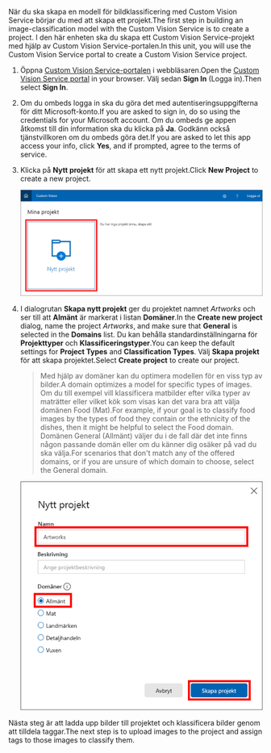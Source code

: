 <span data-ttu-id="21598-101">När du ska skapa en modell för bildklassificering med Custom Vision Service börjar du med att skapa ett projekt.</span><span class="sxs-lookup"><span data-stu-id="21598-101">The first step in building an image-classification model with the Custom Vision Service is to create a project.</span></span> <span data-ttu-id="21598-102">I den här enheten ska du skapa ett Custom Vision Service-projekt med hjälp av Custom Vision Service-portalen.</span><span class="sxs-lookup"><span data-stu-id="21598-102">In this unit, you will use the Custom Vision Service portal to create a Custom Vision Service project.</span></span>

1. <span data-ttu-id="21598-103">Öppna [Custom Vision Service-portalen](https://www.customvision.ai/?azure-portal=true) i webbläsaren.</span><span class="sxs-lookup"><span data-stu-id="21598-103">Open the [Custom Vision Service portal](https://www.customvision.ai/?azure-portal=true) in your browser.</span></span> <span data-ttu-id="21598-104">Välj sedan **Sign In** (Logga in).</span><span class="sxs-lookup"><span data-stu-id="21598-104">Then select **Sign In**.</span></span>

1. <span data-ttu-id="21598-105">Om du ombeds logga in ska du göra det med autentiseringsuppgifterna för ditt Microsoft-konto.</span><span class="sxs-lookup"><span data-stu-id="21598-105">If you are asked to sign in, do so using the credentials for your Microsoft account.</span></span> <span data-ttu-id="21598-106">Om du ombeds ge appen åtkomst till din information ska du klicka på **Ja**. Godkänn också tjänstvillkoren om du ombeds göra det.</span><span class="sxs-lookup"><span data-stu-id="21598-106">If you are asked to let this app access your info, click **Yes**, and if prompted, agree to the terms of service.</span></span>

1. <span data-ttu-id="21598-107">Klicka på **Nytt projekt** för att skapa ett nytt projekt.</span><span class="sxs-lookup"><span data-stu-id="21598-107">Click **New Project** to create a new project.</span></span>

    ![Skapa ett Custom Vision Service-projekt](../media/1-portal-click-new-project.png)

1. <span data-ttu-id="21598-109">I dialogrutan **Skapa nytt projekt** ger du projektet namnet *Artworks* och ser till att **Almänt** är markerat i listan **Domäner**.</span><span class="sxs-lookup"><span data-stu-id="21598-109">In the **Create new project** dialog, name the project *Artworks*, and make sure that **General** is selected in the **Domains** list.</span></span> <span data-ttu-id="21598-110">Du kan behålla standardinställningarna för **Projekttyper** och **Klassificeringstyper**.</span><span class="sxs-lookup"><span data-stu-id="21598-110">You can keep the default settings for **Project Types** and **Classification Types**.</span></span> <span data-ttu-id="21598-111">Välj **Skapa projekt** för att skapa projektet.</span><span class="sxs-lookup"><span data-stu-id="21598-111">Select **Create project** to create our project.</span></span>

    > <span data-ttu-id="21598-112">Med hjälp av domäner kan du optimera modellen för en viss typ av bilder.</span><span class="sxs-lookup"><span data-stu-id="21598-112">A domain optimizes a model for specific types of images.</span></span> <span data-ttu-id="21598-113">Om du till exempel vill klassificera matbilder efter vilka typer av maträtter eller vilket kök som visas kan det vara bra att välja domänen Food (Mat).</span><span class="sxs-lookup"><span data-stu-id="21598-113">For example, if your goal is to classify food images by the types of food they contain or the ethnicity of the dishes, then it might be helpful to select the Food domain.</span></span> <span data-ttu-id="21598-114">Domänen General (Allmänt) väljer du i de fall där det inte finns någon passande domän eller om du känner dig osäker på vad du ska välja.</span><span class="sxs-lookup"><span data-stu-id="21598-114">For scenarios that don't match any of the offered domains, or if you are unsure of which domain to choose, select the General domain.</span></span>

   ![Skapa ett Custom Vision Service-projekt](../media/1-portal-create-project.png)

<span data-ttu-id="21598-116">Nästa steg är att ladda upp bilder till projektet och klassificera bilder genom att tilldela taggar.</span><span class="sxs-lookup"><span data-stu-id="21598-116">The next step is to upload images to the project and assign tags to those images to classify them.</span></span>